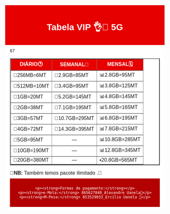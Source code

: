 <!DOCTYPE html>
<html lang="pt">
<head>
  <meta charset="UTF-8" />
  <title>Painel Visual</title>
  <style>
    body {
      margin: 0;
      font-family: Arial, sans-serif;
    }
    .topo-vermelho {
      background-color: #e60000;
      color: white;
      padding: 10px;
      text-align: center;
    }
    .conteudo-branco {
      background-color: #ffffff;
      padding: 10px 15px; /* Menos espaçamento */
      min-height: auto;   /* Remove altura fixa */
    }
    .conteudo-branco p {
      margin: 8px 0; /* Espaço equilibrado entre linhas */
      font-size: 16px; /* Um pouco maior para melhor leitura */
    }
    .rodape-vermelho {
      background-color: #b30000;
      color: white;
      padding: 10px;
      text-align: center;
    }
  </style>
</head>
<body>

  <div class="topo-vermelho">
    <h1>Tabela VIP 👌📶 5G</h1>
    <p><strong>
    </strong></p>
  </div>

  <div class="conteudo-branco">
    <table border="2">
    <tr>
  <th style="background-color: #e60000; color: white;">DIÁRIO🕐</th>
  <th style="background-color: #e60000; color: white;">SEMANAL📆</th>
  <th style="background-color: #e60000; color: white;">MENSAL🗓</th>
</tr>
      <tr>
        <td>🔹️256MB=6MT</td>
        <td>🔸️2.9GB=85MT</td>
        <td>📊2.8GB=95MT</td>
      </tr>67
      <tr>
        <td>🔹️512MB=10MT</td>
        <td>🔸️3.4GB=95MT</td>
        <td>📊3.8GB=125MT</td>
      </tr>
      <tr>
        <td>🔹️1GB=20MT</td>
        <td>🔸️5.2GB=145MT</td>
        <td>📊4.8GB=145MT</td>
        <tr>
          <td>🔹️2GB=38MT</td>
          <td>🔸️7.1GB=195MT</td>
          <td>📊5.8GB=165MT</td>
        </tr>
        <tr>
          <td>🔹️3GB=57MT</td>
          <td>🔸️10.7GB=295MT</td>
          <td>📊6.8GB=195MT</td>
        </tr>
        <td>🔹️4GB=72MT</td>
        <td>🔸️14.3GB=395MT</td>
        <td>📊7.8GB=215MT</td>
      </tr>
      <tr>
        <td>🔹️5GB=95MT</td>
        <td><center>—</center></td>
        <td>📊10.8GB=285MT</td>
      </tr>
      <tr>
        <td>🔹️10GB=190MT</td>
        <td><center>—</center></td>
        <td>📊12.8GB=345MT</td>
      </tr>
      <tr>
        <td>🔹️20GB=380MT</td>
        <td><center>—</center></td>
        <td>▪️20.8GB=565MT</td>
      </tr>
    </table>
    
    
   
    
  🚨<strong>NB:</strong> Também temos pacote ilimitado .🚨 
  <div class="rodape-vermelho">
    
    <p><strong>Formas de pagamento:</strong></p>
    <p><strong>e-Mola:</strong> 865627840_Alexandre Uanela📲</p>
    <p><strong>M-Pesa:</strong> 853529033_Ercílio Uanela 📲</p>
      
    
    
  </div>

</body>
</html>
